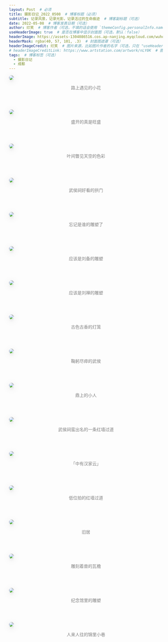 ```yaml
---
layout: Post  # 必须
title: 摄影日记_2022_0508  # 博客标题（必须）
subtitle: 记录风景，记录光影，记录活过的生命痕迹  # 博客副标题（可选）
date: 2022-05-08  # 博客发表日期（可选）
author: 烂笑  # 博客作者（可选，不填的话会使用 `themeConfig.personalInfo.name`）
useHeaderImage: true  # 是否在博客中显示封面图（可选，默认：false）
headerImage: https://assets-1304086516.cos.ap-nanjing.myqcloud.com/wuhouci/JPEG/DSC_8258.jpg  # 博客封面图（必须，即使上一项选了 false，因为图片也需要在首页显示）
headerMask: rgba(40, 57, 101, .3)  # 封面图遮罩（可选）
headerImageCredit: 烂笑  # 图片来源，比如图片作者的名字（可选，只在 "useHeaderImage: true" 时有效）
# headerImageCreditLink: https://www.artstation.com/artwork/nLY0K  # 图片来源的链接（可选，只在 "useHeaderImage: true" 时有效）
tags:  # 博客标签（可选）
  - 摄影日记
  - 成都
---
```

<img src="https://assets-1304086516.cos.ap-nanjing.myqcloud.com/wuhouci/JPEG/DSC_8156.jpg" style="max-height:75vh;border-radius: 8px;
box-shadow: 0 16px 38px -12px rgba(0,0,0,0.46), 0 4px 25px 0 rgba(0,0,0,0.12), 0 8px 10px -5px rgba(0,0,0,0.2);"/>
<p align="center" style="color:grey">路上遇见的小花</p> <br/><br/>  

<img src="https://assets-1304086516.cos.ap-nanjing.myqcloud.com/wuhouci/JPEG/DSC_8209.jpg" style="max-height:75vh;border-radius: 8px;
box-shadow: 0 16px 38px -12px rgba(0,0,0,0.46), 0 4px 25px 0 rgba(0,0,0,0.12), 0 8px 10px -5px rgba(0,0,0,0.2);"/>
<p align="center" style="color:grey">盛开的真是旺盛</p> <br/><br/>  

<img src="https://assets-1304086516.cos.ap-nanjing.myqcloud.com/wuhouci/JPEG/DSC_8222.jpg" style="max-height:75vh;border-radius: 8px;
box-shadow: 0 16px 38px -12px rgba(0,0,0,0.46), 0 4px 25px 0 rgba(0,0,0,0.12), 0 8px 10px -5px rgba(0,0,0,0.2);"/>
<p align="center" style="color:grey">叶间瞥见天空的色彩</p><br/><br/>  

<img src="https://assets-1304086516.cos.ap-nanjing.myqcloud.com/wuhouci/JPEG/DSC_8223.jpg" style="max-height:75vh;border-radius: 8px;
box-shadow: 0 16px 38px -12px rgba(0,0,0,0.46), 0 4px 25px 0 rgba(0,0,0,0.12), 0 8px 10px -5px rgba(0,0,0,0.2);"/>
<p align="center" style="color:grey">武侯祠好看的拱门</p><br/><br/>  

<img src="https://assets-1304086516.cos.ap-nanjing.myqcloud.com/wuhouci/JPEG/DSC_8227.jpg" style="max-height:75vh;border-radius: 8px;
box-shadow: 0 16px 38px -12px rgba(0,0,0,0.46), 0 4px 25px 0 rgba(0,0,0,0.12), 0 8px 10px -5px rgba(0,0,0,0.2);"/>
<p align="center" style="color:grey">忘记是谁的雕塑了</p><br/><br/>  

<img src="https://assets-1304086516.cos.ap-nanjing.myqcloud.com/wuhouci/JPEG/DSC_8232.jpg" style="max-height:75vh;border-radius: 8px;
box-shadow: 0 16px 38px -12px rgba(0,0,0,0.46), 0 4px 25px 0 rgba(0,0,0,0.12), 0 8px 10px -5px rgba(0,0,0,0.2);"/>
<p align="center" style="color:grey">应该是刘备的雕塑</p><br/><br/>  

<img src="https://assets-1304086516.cos.ap-nanjing.myqcloud.com/wuhouci/JPEG/DSC_8233.jpg" style="max-height:75vh;border-radius: 8px;
box-shadow: 0 16px 38px -12px rgba(0,0,0,0.46), 0 4px 25px 0 rgba(0,0,0,0.12), 0 8px 10px -5px rgba(0,0,0,0.2);"/>
<p align="center" style="color:grey">应该是刘禅的雕塑</p><br/><br/>  

<img src="https://assets-1304086516.cos.ap-nanjing.myqcloud.com/wuhouci/JPEG/DSC_8235.jpg" style="max-height:75vh;border-radius: 8px;
box-shadow: 0 16px 38px -12px rgba(0,0,0,0.46), 0 4px 25px 0 rgba(0,0,0,0.12), 0 8px 10px -5px rgba(0,0,0,0.2);"/>
<p align="center" style="color:grey">古色古香的灯笼</p><br/><br/>  

<img src="https://assets-1304086516.cos.ap-nanjing.myqcloud.com/wuhouci/JPEG/DSC_8240.jpg" style="max-height:75vh;border-radius: 8px;
box-shadow: 0 16px 38px -12px rgba(0,0,0,0.46), 0 4px 25px 0 rgba(0,0,0,0.12), 0 8px 10px -5px rgba(0,0,0,0.2);"/>
<p align="center" style="color:grey">鞠躬尽瘁的武侯</p><br/><br/>  

<img src="https://assets-1304086516.cos.ap-nanjing.myqcloud.com/wuhouci/JPEG/DSC_8246.jpg" style="max-height:75vh;border-radius: 8px;
box-shadow: 0 16px 38px -12px rgba(0,0,0,0.46), 0 4px 25px 0 rgba(0,0,0,0.12), 0 8px 10px -5px rgba(0,0,0,0.2);"/>
<p align="center" style="color:grey">鼎上的小人</p><br/><br/>  

<img src="https://assets-1304086516.cos.ap-nanjing.myqcloud.com/wuhouci/JPEG/DSC_8252.jpg" style="max-height:75vh;border-radius: 8px;
box-shadow: 0 16px 38px -12px rgba(0,0,0,0.46), 0 4px 25px 0 rgba(0,0,0,0.12), 0 8px 10px -5px rgba(0,0,0,0.2);"/>
<p align="center" style="color:grey">武侯祠蛮出名的一条红墙过道</p><br/><br/>  

<img src="https://assets-1304086516.cos.ap-nanjing.myqcloud.com/wuhouci/JPEG/DSC_8258.jpg" style="max-height:75vh;border-radius: 8px;
box-shadow: 0 16px 38px -12px rgba(0,0,0,0.46), 0 4px 25px 0 rgba(0,0,0,0.12), 0 8px 10px -5px rgba(0,0,0,0.2);"/>
<p align="center" style="color:grey">「中有汉家云」</p><br/><br/>  

<img src="https://assets-1304086516.cos.ap-nanjing.myqcloud.com/wuhouci/JPEG/DSC_8264.jpg" style="max-height:75vh;border-radius: 8px;
box-shadow: 0 16px 38px -12px rgba(0,0,0,0.46), 0 4px 25px 0 rgba(0,0,0,0.12), 0 8px 10px -5px rgba(0,0,0,0.2);"/>
<p align="center" style="color:grey">低位拍的红墙过道</p><br/><br/>  

<img src="https://assets-1304086516.cos.ap-nanjing.myqcloud.com/wuhouci/JPEG/DSC_8275.jpg" style="max-height:75vh;border-radius: 8px;
box-shadow: 0 16px 38px -12px rgba(0,0,0,0.46), 0 4px 25px 0 rgba(0,0,0,0.12), 0 8px 10px -5px rgba(0,0,0,0.2);"/>
<p align="center" style="color:grey">旧居</p><br/><br/>   

<img src="https://assets-1304086516.cos.ap-nanjing.myqcloud.com/wuhouci/JPEG/DSC_8277.jpg" style="max-height:75vh;border-radius: 8px;
box-shadow: 0 16px 38px -12px rgba(0,0,0,0.46), 0 4px 25px 0 rgba(0,0,0,0.12), 0 8px 10px -5px rgba(0,0,0,0.2);"/>
<p align="center" style="color:grey">雕刻着兽的瓦檐</p><br/><br/>  

<img src="https://assets-1304086516.cos.ap-nanjing.myqcloud.com/wuhouci/JPEG/DSC_8280.jpg" style="max-height:75vh;border-radius: 8px;
box-shadow: 0 16px 38px -12px rgba(0,0,0,0.46), 0 4px 25px 0 rgba(0,0,0,0.12), 0 8px 10px -5px rgba(0,0,0,0.2);"/>
<p align="center" style="color:grey">纪念馆里的雕塑</p><br/><br/>   

<img src="https://assets-1304086516.cos.ap-nanjing.myqcloud.com/wuhouci/JPEG/DSC_8282.jpg" style="max-height:75vh;border-radius: 8px;
box-shadow: 0 16px 38px -12px rgba(0,0,0,0.46), 0 4px 25px 0 rgba(0,0,0,0.12), 0 8px 10px -5px rgba(0,0,0,0.2);"/>
<p align="center" style="color:grey">人来人往的锦里小巷</p><br/><br/>  
